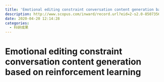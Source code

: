 ```yaml
---
title: 'Emotional editing constraint conversation content generation based on reinforcement learning'
description: http://www.scopus.com/inward/record.url?eid=2-s2.0-85073566230&partnerID=MN8TOARS
date: 2020-04-20 12:14:28
categories:
  - 科研成果
---
```


# Emotional editing constraint conversation content generation based on reinforcement learning